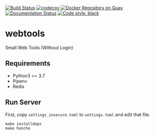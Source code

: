 [![Build Status](https://travis-ci.org/10sr/webtools.svg?branch=master)](https://travis-ci.org/10sr/webtools)
[![codecov](https://codecov.io/gh/10sr/webtools/branch/master/graph/badge.svg)](https://codecov.io/gh/10sr/webtools)
[![Docker Repository on Quay](https://quay.io/repository/10sr/webtools/status "Docker Repository on Quay")](https://quay.io/repository/10sr/webtools)
[![Documentation Status](https://readthedocs.org/projects/webtools/badge/?version=latest)](https://webtools.readthedocs.io/en/latest/?badge=latest)
[![Code style: black](https://img.shields.io/badge/code%20style-black-000000.svg)](https://github.com/psf/black)


webtools
========

Small Web Tools (Without Login)


Requirements
------------

- Python3 >= 3.7
- Pipenv
- Redis


Run Server
----------

First, copy `settings_insecure.toml` to `settings.toml` and edit that file.

    make installdeps
    make honcho
